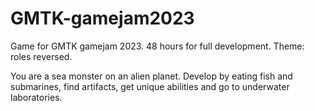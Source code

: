 # GMTK-gamejam2023
Game for GMTK gamejam 2023. 48 hours for full development. Theme: roles reversed.

You are a sea monster on an alien planet. 
Develop by eating fish and submarines, find artifacts, get unique abilities and go to underwater laboratories.

<!---
Нужно сделать:
1. перемещения (плаванье)
2. простых врагов (маленькие/средненькие рыбки, их много)
3. сложных врагов (субмарины)
4. людей (враги, находятся в лабораториях, пещерах, руинах, ходят по полу)
5. затапливаемые лаборатории (надо сломать стену/дверь, чтобы их затопило, для этого нужно иметь определенную способность), внутри может быть артефакт для получения особенной способности и люди
-->
